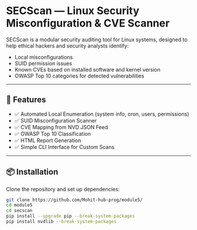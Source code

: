 # SECScan — Linux Security Misconfiguration & CVE Scanner

SECScan is a modular security auditing tool for Linux systems, designed to help ethical hackers and security analysts identify:

- Local misconfigurations
- SUID permission issues
- Known CVEs based on installed software and kernel version
- OWASP Top 10 categories for detected vulnerabilities

---

## 🔧 Features

- ✅ Automated Local Enumeration (system info, cron, users, permissions)
- ✅ SUID Misconfiguration Scanner
- ✅ CVE Mapping from NVD JSON Feed
- ✅ OWASP Top 10 Classification
- ✅ HTML Report Generation
- ✅ Simple CLI Interface for Custom Scans

---

## 📦 Installation

Clone the repository and set up dependencies:

```bash
git clone https://github.com/Mohit-hub-prog/module5/
cd module5
cd secscan
pip install --upgrade pip --break-system-packages
pip install nvdlib --break-system-packages
